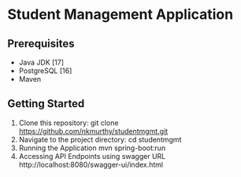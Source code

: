 # Student Management Application


## Prerequisites

- Java JDK [17]
- PostgreSQL [16]
- Maven 


## Getting Started
1. Clone this repository:
   git clone https://github.com/nkmurthy/studentmgmt.git
2. Navigate to the project directory:
   cd studentmgmt
3. Running the Application
   mvn spring-boot:run
4. Accessing API Endpoints using swagger URL
   http://localhost:8080/swagger-ui/index.html   





